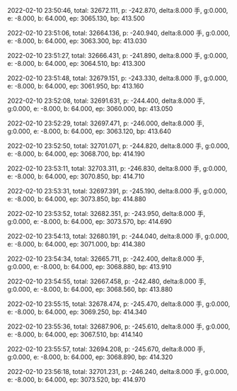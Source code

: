 2022-02-10 23:50:46, total: 32672.111, p: -242.870, delta:8.000 手, g:0.000, e: -8.000, b: 64.000, ep: 3065.130, bp: 413.500

2022-02-10 23:51:06, total: 32664.136, p: -240.940, delta:8.000 手, g:0.000, e: -8.000, b: 64.000, ep: 3063.300, bp: 413.030

2022-02-10 23:51:27, total: 32666.431, p: -241.890, delta:8.000 手, g:0.000, e: -8.000, b: 64.000, ep: 3064.510, bp: 413.300

2022-02-10 23:51:48, total: 32679.151, p: -243.330, delta:8.000 手, g:0.000, e: -8.000, b: 64.000, ep: 3061.950, bp: 413.160

2022-02-10 23:52:08, total: 32691.631, p: -244.400, delta:8.000 手, g:0.000, e: -8.000, b: 64.000, ep: 3060.000, bp: 413.050

2022-02-10 23:52:29, total: 32697.471, p: -246.000, delta:8.000 手, g:0.000, e: -8.000, b: 64.000, ep: 3063.120, bp: 413.640

2022-02-10 23:52:50, total: 32701.071, p: -244.820, delta:8.000 手, g:0.000, e: -8.000, b: 64.000, ep: 3068.700, bp: 414.190

2022-02-10 23:53:11, total: 32703.311, p: -246.830, delta:8.000 手, g:0.000, e: -8.000, b: 64.000, ep: 3070.850, bp: 414.710

2022-02-10 23:53:31, total: 32697.391, p: -245.190, delta:8.000 手, g:0.000, e: -8.000, b: 64.000, ep: 3073.850, bp: 414.880

2022-02-10 23:53:52, total: 32682.351, p: -243.950, delta:8.000 手, g:0.000, e: -8.000, b: 64.000, ep: 3073.570, bp: 414.690

2022-02-10 23:54:13, total: 32680.191, p: -244.040, delta:8.000 手, g:0.000, e: -8.000, b: 64.000, ep: 3071.000, bp: 414.380

2022-02-10 23:54:34, total: 32665.711, p: -242.400, delta:8.000 手, g:0.000, e: -8.000, b: 64.000, ep: 3068.880, bp: 413.910

2022-02-10 23:54:55, total: 32667.458, p: -242.480, delta:8.000 手, g:0.000, e: -8.000, b: 64.000, ep: 3068.560, bp: 413.880

2022-02-10 23:55:15, total: 32678.474, p: -245.470, delta:8.000 手, g:0.000, e: -8.000, b: 64.000, ep: 3069.250, bp: 414.340

2022-02-10 23:55:36, total: 32687.906, p: -245.610, delta:8.000 手, g:0.000, e: -8.000, b: 64.000, ep: 3067.510, bp: 414.140

2022-02-10 23:55:57, total: 32694.208, p: -245.670, delta:8.000 手, g:0.000, e: -8.000, b: 64.000, ep: 3068.890, bp: 414.320

2022-02-10 23:56:18, total: 32701.231, p: -246.240, delta:8.000 手, g:0.000, e: -8.000, b: 64.000, ep: 3073.520, bp: 414.970